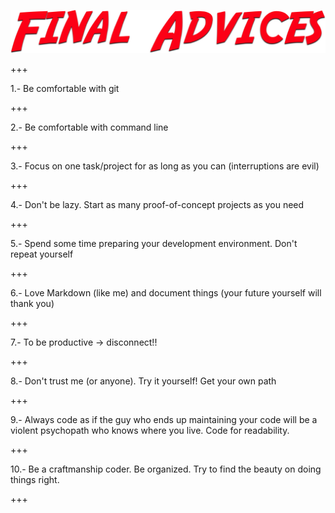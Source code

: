 ![advices](assets/img/final-advices.png)

+++

1.- Be comfortable with git

+++

2.- Be comfortable with command line

+++

3.- Focus on one task/project for as long as you can (interruptions are evil)

+++

4.- Don't be lazy. Start as many proof-of-concept projects as you need

+++

5.- Spend some time preparing your development environment. Don't repeat yourself  

+++

6.- Love Markdown (like me) and document things (your future yourself will thank you)

+++

7.- To be productive → disconnect!!

+++

8.- Don't trust me (or anyone). Try it yourself! Get your own path

+++

9.- Always code as if the guy who ends up maintaining your code will be a violent psychopath who knows where you live. Code for readability.

+++

10.- Be a craftmanship coder. Be organized. Try to find the beauty on doing things right.

+++



